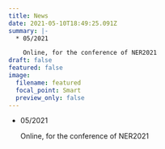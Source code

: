 ```yaml
---
title: News
date: 2021-05-10T18:49:25.091Z
summary: |-
  * 05/2021

    Online, for the conference of NER2021
draft: false
featured: false
image:
  filename: featured
  focal_point: Smart
  preview_only: false
---
```

* 05/2021

  Online, for the conference of NER2021